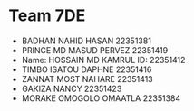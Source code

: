 # Team 7DE
* BADHAN NAHID HASAN     22351381
* PRINCE MD MASUD PERVEZ 22351419
* Name: HOSSAIN MD KAMRUL
   ID: 22351412
* TIMBO ISATOU DAPHNE    22351416
* ZANNAT MOST NAHARE     22351413
* GAKIZA NANCY           22351423
* MORAKE OMOGOLO OMAATLA 22351384
